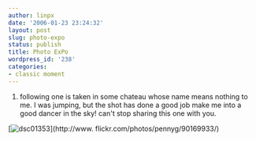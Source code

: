 ```yaml
---
author: linpx
date: '2006-01-23 23:24:32'
layout: post
slug: photo-expo
status: publish
title: Photo ExPo
wordpress_id: '238'
categories:
- classic moment
---
```


1. following one is taken in some chateau whose name means nothing to me. I
was jumping, but the shot has done a good job make me into a good dancer in
the sky! can't stop sharing this one with you.

  
  
[![dsc01353](http://static.flickr.com/24/90169933_42a804e8c9.jpg)](http://www.
flickr.com/photos/pennyg/90169933/)


